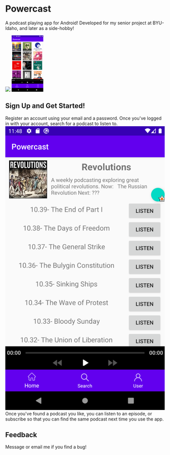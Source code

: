 # Powercast

A podcast playing app for Android! Developed for my senior project at BYU-Idaho, and later as a side-hobby! 

<img src="https://github.com/favicon.ico" width="48">

<img src="https://raw.githubusercontent.com/aaronpennington/powercast/master/info/screenshot_01.png" width="100">

## Sign Up and Get Started!

Register an account using your email and a password. Once you've logged in with your account, search for a podcast to listen to. 
![Podcast main page](https://github.com/aaronpennington/powercast/blob/master/info/screenshot_02.png?raw=true)
Once you've found a podcast you like, you can listen to an episode, or subscribe so that you can find the same podcast next time you use the app. 

## Feedback

Message or email me if you find a bug! 
